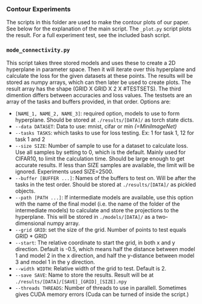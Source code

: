 ### Contour Experiments

The scripts in this folder are used to make the contour plots of our paper. See 
below for the explanation of the main script. The `_plot.py` script plots the result.
For a full experiment test, see the included bash script.

### `mode_connectivity.py`
This script takes three stored models and uses these to create a 2D  hyperplane in parameter space. Then it will iterate
over this hyperplane and calculate the loss for the given datasets at these points. The results will be stored as numpy 
arrays, which can then later be used to create plots. The result array has the shape (GRID X GRID X 2 X #TESTSETS). The 
third dimention differs between accuracies and loss values. The testsets are an array of the tasks and buffers provided, 
in that order.
Options are:
* `[NAME_1, NAME_2, NAME_3]`: required option, models to use to form hyperplane. Should be stored at `./results/[DATA]/`
  as torch state dicts.
* `--data DATASET`: Data to use: mnist, cifar or min *(=MiniImageNet)*
* `--tasks TASKS`: which tasks to use for loss testing. Ex: 1 for task 1, 12 for task 1 and 2
* `--size SIZE`: Number of sample to use for a dataset to calculate loss. Use all samples by setting to 0, which is the
  default. Mainly used for CIFAR10, to limit the calculation time. Should be large enough to get accurate results.
  If less than SIZE samples are available, the limit will be ignored. Experiments used SIZE=2500.
* `--buffer [BUFFER ...]`: Names of the buffers to test on. Will be after the tasks in the test order. Should be stored 
  at `./results/[DATA]/` as pickled objects.
* `--path [PATH ...]`: If intermediate models are available, use this option with the name of the final model (i.e. the 
  name of the folder of the intermediate models) to calculate and store the projections to the hyperplane. This will be 
  stored in `./models/[DATA]/` as a two-dimensional numpy array.
* `--grid GRID`: set the size of the grid. Number of points to test equals GRID * GRID
* `--start`: The relative coordinate to start the grid, in both x and y direction. Default is -0.5, which means half the
  distance between model 1 and model 2 in the x direction, and half the y-distance between model 3 and model 1 in the y
  direction.
* `--width WIDTH`: Relative width of the grid to test. Default is 2.
* `--save SAVE`: Name to store the results. Result will be at `./results/[DATA]/[SAVE]_[GRID]_[SIZE].npy`
* `--threads THREADS`: Number of threads to use in parallell. Sometimes gives CUDA memory errors (Cuda can be turned of 
  inside the script.)